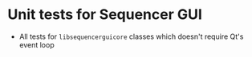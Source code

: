 # Unit tests for Sequencer GUI

- All tests for `libsequencerguicore` classes which doesn't require Qt's event loop
